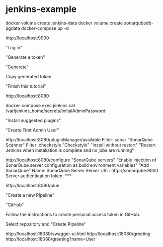 # jenkins-example

docker volume create jenkins-data
docker volume create sonarqubedb-pgdata
docker-compose up -d

http://localhost:9000

"Log in"

"Generate a token"

"Generate"

Copy generated token 

"Finish this tutorial"

http://localhost:8080

docker-compose exec jenkins cat /var/jenkins_home/secrets/initialAdminPassword

"Install suggested plugins"

"Create First Admin User"

http://localhost:8080/pluginManager/available
Filter: sonar
"SonarQube Scanner"
Filter: checkstyle
"Checkstyle"
"Install without restart"
"Restart Jenkins when installation is complete and no jobs are running"

http://localhost:8080/configure
"SonarQube servers"
"Enable injection of SonarQube server configuration as build environment variables"
"Add SonarQube"
Name: SonarQube Server
Server URL: http://sonarqube:9000
Server authentication token: ***

http://localhost:8080/blue

"Create a new Pipeline"

"GitHub"

Follow the instructions to create personal access token in GitHub.

Select repository and "Create Pipeline"

http://localhost:18080/swagger-ui.html
http://localhost:18080/greeting
http://localhost:18080/greeting?name=User